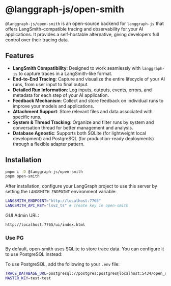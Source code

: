 # @langgraph-js/open-smith

`@langgraph-js/open-smith` is an open-source backend for `langgraph-js` that offers LangSmith-compatible tracing and observability for your AI applications. It provides a self-hostable alternative, giving developers full control over their tracing data.

## Features

-   **LangSmith Compatibility**: Designed to work seamlessly with `langgraph-js` to capture traces in a LangSmith-like format.
-   **End-to-End Tracing**: Capture and visualize the entire lifecycle of your AI runs, from user input to final output.
-   **Detailed Run Information**: Log inputs, outputs, events, errors, and metadata for each step of your AI application.
-   **Feedback Mechanism**: Collect and store feedback on individual runs to improve your models and applications.
-   **Attachment Support**: Store relevant files and data associated with specific runs.
-   **System & Thread Tracking**: Organize and filter runs by system and conversation thread for better management and analysis.
-   **Database Agnostic**: Supports both SQLite (for lightweight local development) and PostgreSQL (for production-ready deployments) through a flexible adapter pattern.

## Installation

```sh
pnpm i -D @langgraph-js/open-smith
pnpm open-smith
```

After installation, configure your LangGraph project to use this server by setting the `LANGSMITH_ENDPOINT` environment variable:

```sh
LANGSMITH_ENDPOINT="http://localhost:7765"
LANGSMITH_API_KEY="lsv2_ts" # create key in open-smith
```

GUI Admin URL:

```sh
http://localhost:7765/ui/index.html
```

### Use PG

By default, open-smith uses SQLite to store trace data. You can configure it to use PostgreSQL instead:

To use PostgreSQL, add the following to your `.env` file:

```sh
TRACE_DATABASE_URL=postgresql://postgres:postgres@localhost:5434/open_smith
MASTER_KEY=test-test
```
